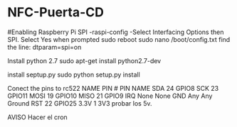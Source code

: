 # NFC-Puerta-CD

#Enabling Raspberry Pi SPI
	-raspi-config
	-Select Interfacing Options then SPI. Select Yes when prompted
	sudo reboot
	sudo nano /boot/config.txt
	find the line: dtparam=spi=on

Install python 2.7
	sudo apt-get install python2.7-dev

install septup.py
	sudo python setup.py install

Conect the pins to rc522
	NAME	PIN #	PIN NAME
	SDA	24	GPIO8
	SCK	23	GPIO11
	MOSI	19	GPIO10
	MISO	21	GPIO9
	IRQ	None	None
	GND	Any	Any Ground
	RST	22	GPIO25
	3.3V	1	3V3
	probar los 5v.

AVISO Hacer el cron
